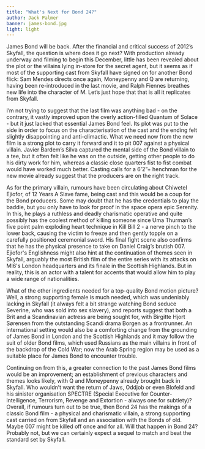 ```yaml
---
title: "What's Next for Bond 24?"
author: Jack Palmer
banner: james-bond.jpg
light: light
---
```


James Bond will be back. After the financial and critical success of 2012’s Skyfall, the question is where does it go next? With production already underway and filming to begin this December, little has been revealed about the plot or the villains lying in-store for the secret agent, but it seems as if most of the supporting cast from Skyfall have signed on for another Bond flick: Sam Mendes directs once again, Moneypenny and Q are returning, having been re-introduced in the last movie, and Ralph Fiennes breathes new life into the character of M. Let’s just hope that that is all it replicates from Skyfall.

I’m not trying to suggest that the last film was anything bad - on the contrary, it vastly improved upon the overly action-filled Quantum of Solace - but it just lacked that essential James Bond feel. Its plot was put to the side in order to focus on the characterisation of the cast and the ending felt slightly disappointing and anti-climactic. What we need now from the new film is a strong plot to carry it forward and it to pit 007 against a physical villain. Javier Bardem’s Silva captured the mental side of the Bond villain to a tee, but it often felt like he was on the outside, getting other people to do his dirty work for him, whereas a classic close quarters fist to fist combat would have worked much better. Casting calls for a 6’2”+ henchman for the new movie already suggest that the producers are on the right track.

As for the primary villain, rumours have been circulating about Chiwetel Ejiofor, of 12 Years A Slave fame, being cast and this would be a coup for the Bond producers. Some may doubt that he has the credentials to play the baddie, but you only have to look for proof in the space opera epic Serenity. In this, he plays a ruthless and deadly charismatic operative and quite possibly has the coolest method of killing someone since Uma Thurman’s five point palm exploding heart technique in Kill Bill 2 - a nerve pinch to the lower back, causing the victim to freeze and then gently topple on a carefully positioned ceremonial sword. His final fight scene also confirms that he has the physical presence to take on Daniel Craig’s brutish 007. Ejiofor's Englishness might also hint at the continuation of themes seen in Skyfall, arguably the most British film of the entire series with its attacks on MI6's London headquarters and its finale in the Scottish Highlands. But in reality, this is an actor with a talent for accents that would allow him to play a wide range of nationalities.

What of the other ingredients needed for a top-quality Bond motion picture? Well, a strong supporting female is much needed, which was undeniably lacking in Skyfall (it always felt a bit strange watching Bond seduce Severine, who was sold into sex slavery), and reports suggest that both a Brit and a Scandinavian actress are being sought for, with Birgitte Hjort Sørensen from the outstanding Scandi drama Borgen as a frontrunner. An international setting would also be a comforting change from the grounding of James Bond in London and the Scottish Highlands and it may follow the suit of older Bond films, which used Russians as the main villains in front of the backdrop of the Cold War; now the Arab Spring region may be used as a suitable place for James Bond to encounter trouble.

Continuing on from this, a greater connection to the past James Bond films would be an improvement; an establishment of previous characters and themes looks likely, with Q and Moneypenny already brought back in Skyfall. Who wouldn’t want the return of Jaws, Oddjob or even Blofeld and his sinister organisation SPECTRE (Special Executive for Counter-intelligence, Terrorism, Revenge and Extortion - always one for subtlety)? Overall, if rumours turn out to be true, then Bond 24 has the makings of a classic Bond film - a physical and charismatic villain, a strong supporting cast carried on from Skyfall and an association with the Bonds of old. Maybe 007 might be killed off once and for all. Will that happen in Bond 24? Probably not, but we can certainly expect a sequel to match and beat the standard set by Skyfall.
